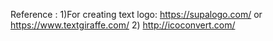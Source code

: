 Reference : 
1)For creating text logo:  https://supalogo.com/  or https://www.textgiraffe.com/
2) http://icoconvert.com/